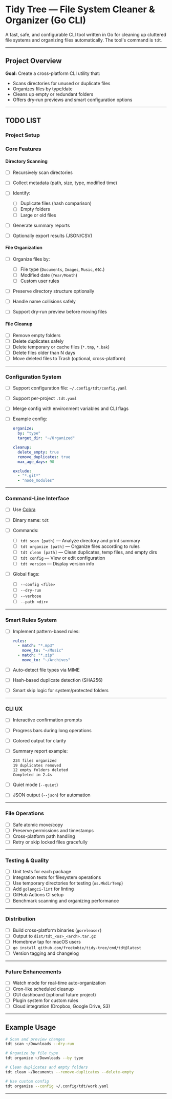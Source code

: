 # Tidy Tree — File System Cleaner & Organizer (Go CLI)

A fast, safe, and configurable CLI tool written in Go for cleaning up cluttered file systems and organizing files automatically.
The tool's command is `tdt`.

---

## Project Overview

**Goal:**
Create a cross-platform CLI utility that:

- Scans directories for unused or duplicate files
- Organizes files by type/date
- Cleans up empty or redundant folders
- Offers dry-run previews and smart configuration options

---

## TODO LIST

### Project Setup

### Core Features

#### Directory Scanning

- [ ] Recursively scan directories
- [ ] Collect metadata (path, size, type, modified time)
- [ ] Identify:

  - [ ] Duplicate files (hash comparison)
  - [ ] Empty folders
  - [ ] Large or old files

- [ ] Generate summary reports
- [ ] Optionally export results (JSON/CSV)

#### File Organization

- [ ] Organize files by:

  - [ ] File type (`Documents`, `Images`, `Music`, etc.)
  - [ ] Modified date (`Year/Month`)
  - [ ] Custom user rules

- [ ] Preserve directory structure optionally
- [ ] Handle name collisions safely
- [ ] Support dry-run preview before moving files

#### File Cleanup

- [ ] Remove empty folders
- [ ] Delete duplicates safely
- [ ] Delete temporary or cache files (`*.tmp`, `*.bak`)
- [ ] Delete files older than N days
- [ ] Move deleted files to Trash (optional, cross-platform)

---

### Configuration System

- [ ] Support configuration file: `~/.config/tdt/config.yaml`
- [ ] Support per-project `.tdt.yaml`
- [ ] Merge config with environment variables and CLI flags
- [ ] Example config:

  ```yaml
  organize:
    by: "type"
    target_dir: "~/Organized"

  cleanup:
    delete_empty: true
    remove_duplicates: true
    max_age_days: 90

  exclude:
    - "*.git*"
    - "node_modules"
  ```

---

### Command-Line Interface

- [ ] Use [Cobra](https://github.com/spf13/cobra)
- [ ] Binary name: `tdt`
- [ ] Commands:

  - [ ] `tdt scan [path]` — Analyze directory and print summary
  - [ ] `tdt organize [path]` — Organize files according to rules
  - [ ] `tdt clean [path]` — Clean duplicates, temp files, and empty dirs
  - [ ] `tdt config` — View or edit configuration
  - [ ] `tdt version` — Display version info

- [ ] Global flags:

  - [ ] `--config <file>`
  - [ ] `--dry-run`
  - [ ] `--verbose`
  - [ ] `--path <dir>`

---

### Smart Rules System

- [ ] Implement pattern-based rules:

  ```yaml
  rules:
    - match: "*.mp3"
      move_to: "~/Music"
    - match: "*.zip"
      move_to: "~/Archives"
  ```

- [ ] Auto-detect file types via MIME
- [ ] Hash-based duplicate detection (SHA256)
- [ ] Smart skip logic for system/protected folders

---

### CLI UX

- [ ] Interactive confirmation prompts
- [ ] Progress bars during long operations
- [ ] Colored output for clarity
- [ ] Summary report example:

  ```bash
  234 files organized
  19 duplicates removed
  12 empty folders deleted
  Completed in 2.4s
  ```

- [ ] Quiet mode (`--quiet`)
- [ ] JSON output (`--json`) for automation

---

### File Operations

- [ ] Safe atomic move/copy
- [ ] Preserve permissions and timestamps
- [ ] Cross-platform path handling
- [ ] Retry or skip locked files gracefully

---

### Testing & Quality

- [ ] Unit tests for each package
- [ ] Integration tests for filesystem operations
- [ ] Use temporary directories for testing (`os.MkdirTemp`)
- [ ] Add `golangci-lint` for linting
- [ ] GitHub Actions CI setup
- [ ] Benchmark scanning and organizing performance

---

### Distribution

- [ ] Build cross-platform binaries (`goreleaser`)
- [ ] Output to `dist/tdt_<os>_<arch>.tar.gz`
- [ ] Homebrew tap for macOS users
- [ ] `go install github.com/freekobie/tidy-tree/cmd/tdt@latest`
- [ ] Version tagging and changelog

---

### Future Enhancements

- [ ] Watch mode for real-time auto-organization
- [ ] Cron-like scheduled cleanup
- [ ] GUI dashboard (optional future project)
- [ ] Plugin system for custom rules
- [ ] Cloud integration (Dropbox, Google Drive, S3)

---

## Example Usage

```bash
# Scan and preview changes
tdt scan ~/Downloads --dry-run

# Organize by file type
tdt organize ~/Downloads --by type

# Clean duplicates and empty folders
tdt clean ~/Documents --remove-duplicates --delete-empty

# Use custom config
tdt organize --config ~/.config/tdt/work.yaml
```

---
